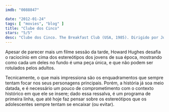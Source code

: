 ```yaml
---
imdb: "0088847"

date: "2012-01-24"
tags: [ "movies", "blog" ]
title: "Clube dos Cinco"
stars: "5/5"
desc: "Clube dos Cinco. The Breakfast Club (USA, 1985). Dirigido por John Hughes. Escrito por John Hughes. Com Emilio Estevez, Paul Gleason, Anthony Michael Hall, John Kapelos, Judd Nelson, Molly Ringwald, Ally Sheedy, Perry Crawford, Mary Christian."
---
```

Apesar de parecer mais um filme sessão da tarde, Howard Hughes desafia o raciocínio em cima dos estereótipos dos jovens de sua época, mostrando como cada um deles no fundo é uma peça única, e que não podem ser rotulados pelos adultos.

Tecnicamente, o que mais impressiona são os enquadramentos que sempre tentam focar nos seus personagens principais. Porém, a história já soa meio datada, e é necessário um pouco de comprometimento com o contexto histórico em que ele se insere; dado essa ressalva, é um programa de primeira linha, que até hoje faz pensar sobre os estereótipos que os adolescentes sempre tentam se encaixar (ou evitar).

